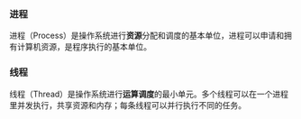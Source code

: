 <!-- 进程和线程.md -->

### 进程
进程（Process）是操作系统进行**资源**分配和调度的基本单位，进程可以申请和拥有计算机资源，是程序执行的基本单位。

### 线程
线程（Thread）是操作系统进行**运算调度**的最小单元。多个线程可以在一个进程里并发执行，共享资源和内存；每条线程可以并行执行不同的任务。
